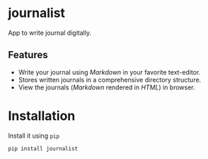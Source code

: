 # journalist
App to write journal digitally. 

## Features

- Write your journal using _Markdown_ in your favorite text-editor.
- Stores written journals in a comprehensive directory structure.
- View the journals (_Markdown_ rendered in _HTML_) in browser.

# Installation

Install it using `pip`
```console
pip install journalist
```
